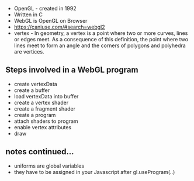 * OpenGL - created in 1992
* Written in C
* WebGL is OpenGL on Browser
* https://caniuse.com/#search=webgl2
* vertex - In geometry, a vertex is a point where two or more curves, lines or edges meet. As a consequence of this definition, the point where two lines meet to form an angle and the corners of polygons and polyhedra are vertices.


## Steps involved in a WebGL program

* create vertexData
* create a buffer
* load vertexData into buffer
* create a vertex shader
* create a fragment shader
* create a program
* attach shaders to program
* enable vertex attributes
* draw


## notes continued...

* uniforms are global variables
* they have to be assigned in your Javascript after gl.useProgram(..)